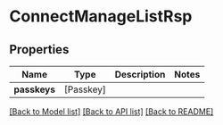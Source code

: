 # ConnectManageListRsp

## Properties
Name | Type | Description | Notes
------------ | ------------- | ------------- | -------------
**passkeys** | [Passkey] |  | 

[[Back to Model list]](../README.md#documentation-for-models) [[Back to API list]](../README.md#documentation-for-api-endpoints) [[Back to README]](../README.md)


